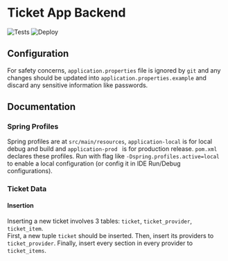 # Ticket App Backend

![Tests](https://github.com/855DEV/ticket-backend/workflows/Tests/badge.svg)
![Deploy](https://github.com/855DEV/ticket-backend/workflows/Deploy%20to%20Amazon%20ECS/badge.svg)

## Configuration

For safety concerns, `application.properties` file is ignored by `git` and any changes should be updated into `application.properties.example` and discard any sensitive information like passwords.

## Documentation

### Spring Profiles

Spring profiles are at `src/main/resources`, `application-local` is for local debug and build and `application-prod
` is for production release. `pom.xml`  declares these profiles.
Run with flag like `-Dspring.profiles.active=local` to enable a local configuration (or config it in IDE Run/Debug
 configurations).

### Ticket Data

#### Insertion

Inserting a new ticket involves 3 tables: `ticket`, `ticket_provider`, `ticket_item`.  
First, a new tuple `ticket` should be inserted. Then, insert its providers to `ticket_provider`. Finally, insert every
 section
 in every provider to `ticket_items`.
